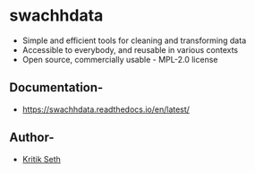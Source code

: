# swachhdata

* Simple and efficient tools for cleaning and transforming data
* Accessible to everybody, and reusable in various contexts
* Open source, commercially usable - MPL-2.0 license

## Documentation-
* https://swachhdata.readthedocs.io/en/latest/

## Author-
* [Kritik Seth](https://kritikseth.github.io)
